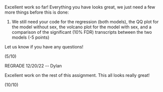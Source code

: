 Excellent work so far! Everything you have looks great, we just need a few more things before this is done:
1. We still need your code for the regression (both models), the QQ plot for the model without sex, the volcano plot for the model with sex, and a comparison of the significant (10% FDR) transcripts between the two models (-5 points)

Let us know if you have any questions!

(5/10)

REGRADE 12/20/22 -- Dylan

Excellent work on the rest of this assignment. This all looks really great!

(10/10)
